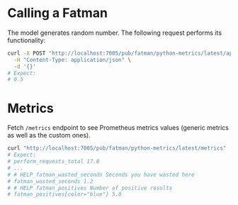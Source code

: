 # Calling a Fatman
The model generates random number. 
The following request performs its functionality:
```bash
curl -X POST "http://localhost:7005/pub/fatman/python-metrics/latest/api/v1/perform" \
  -H "Content-Type: application/json" \
  -d '{}'
# Expect:
# 0.5
```

# Metrics
Fetch `/metrics` endpoint to see Prometheus metrics values (generic metrics as well as the custom ones).
```bash
curl "http://localhost:7005/pub/fatman/python-metrics/latest/metrics"
# Expect:
# perform_requests_total 17.0
# ...
# # HELP fatman_wasted_seconds Seconds you have wasted here
# fatman_wasted_seconds 1.2
# # HELP fatman_positives Number of positive results
# fatman_positives{color="blue"} 5.0
```
